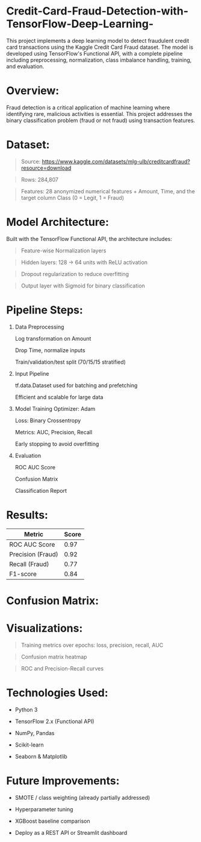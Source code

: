 # Credit-Card-Fraud-Detection-with-TensorFlow-Deep-Learning-
This project implements a deep learning model to detect fraudulent credit card transactions using the Kaggle Credit Card Fraud dataset. The model is developed using TensorFlow's Functional API, with a complete pipeline including preprocessing, normalization, class imbalance handling, training, and evaluation.

# Overview: 
Fraud detection is a critical application of machine learning where identifying rare, malicious activities is essential. This project addresses the binary classification problem (fraud or not fraud) using transaction features.


# Dataset:
  > Source: https://www.kaggle.com/datasets/mlg-ulb/creditcardfraud?resource=download

  > Rows: 284,807

  > Features: 28 anonymized numerical features + Amount, Time, and the target column Class (0 = Legit, 1 = Fraud)

# Model Architecture:
Built with the TensorFlow Functional API, the architecture includes:
  
  > Feature-wise Normalization layers
  
  > Hidden layers: 128 → 64 units with ReLU activation
  
  > Dropout regularization to reduce overfitting
  
  > Output layer with Sigmoid for binary classification


  # Pipeline Steps:

1. Data Preprocessing

   Log transformation on Amount

   Drop Time, normalize inputs

   Train/validation/test split (70/15/15 stratified)

2. Input Pipeline

   tf.data.Dataset used for batching and prefetching

   Efficient and scalable for large data

3. Model Training
   Optimizer: Adam

   Loss: Binary Crossentropy

   Metrics: AUC, Precision, Recall

   Early stopping to avoid overfitting

5. Evaluation

   ROC AUC Score

   Confusion Matrix

   Classification Report

# Results:
| Metric            | Score |
| ----------------- | ----- |
| ROC AUC Score     | 0.97  |
| Precision (Fraud) | 0.92  |
| Recall (Fraud)    | 0.77  |
| F1-score          | 0.84  |

# Confusion Matrix:


# Visualizations:
  
  > Training metrics over epochs: loss, precision, recall, AUC
  
  > Confusion matrix heatmap
  
  > ROC and Precision-Recall curves

# Technologies Used:
  
  * Python 3
  
  * TensorFlow 2.x (Functional API)
  
  * NumPy, Pandas
  
  * Scikit-learn
  
  * Seaborn & Matplotlib

# Future Improvements:
  
  * SMOTE / class weighting (already partially addressed)
  
  * Hyperparameter tuning
  
  * XGBoost baseline comparison
  
  * Deploy as a REST API or Streamlit dashboard

  
